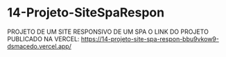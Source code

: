 # 14-Projeto-SiteSpaRespon

PROJETO DE UM SITE RESPONSIVO DE UM SPA
O LINK DO PROJETO PUBLICADO NA VERCEL: https://14-projeto-site-spa-respon-bbu9vkow9-dsmacedo.vercel.app/
